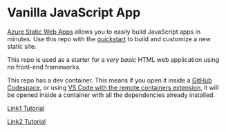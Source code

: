 # Vanilla JavaScript App

[Azure Static Web Apps](https://docs.microsoft.com/azure/static-web-apps/overview) allows you to easily build JavaScript apps in minutes. Use this repo with the [quickstart](https://docs.microsoft.com/azure/static-web-apps/getting-started?tabs=vanilla-javascript) to build and customize a new static site.

This repo is used as a starter for a _very basic_ HTML web application using no front-end frameworks.

This repo has a dev container. This means if you open it inside a [GitHub Codespace](https://github.com/features/codespaces), or using [VS Code with the remote containers extension](https://code.visualstudio.com/docs/remote/containers), it will be opened inside a container with all the dependencies already installed.


[Link1 Tutorial](https://learn.microsoft.com/pt-br/azure/static-web-apps/get-started-portal?tabs=vanilla-javascript&pivots=github&authuser=0)


[Link2 Tutorial](https://learn.microsoft.com/pt-pt/azure/static-web-apps/getting-started?tabs=vanilla-javascript)

